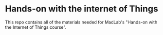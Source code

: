 # Hands-on with the internet of Things

This repo contains all of the materials needed for MadLab's "Hands-on with the Internet of Things course".

